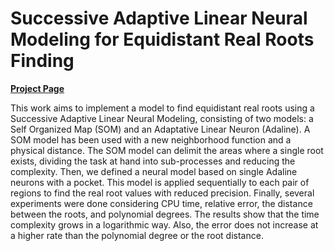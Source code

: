 # Successive Adaptive Linear Neural Modeling for Equidistant Real Roots Finding

[**Project Page**](https://zosov.github.io/portfolio/neural_model/)

This work aims to implement a model to find equidistant real roots using a Successive Adaptive Linear Neural Modeling, consisting of two models: a Self Organized Map (SOM) and an Adaptative Linear Neuron (Adaline). A SOM model has been used with a new neighborhood function and a physical distance. The SOM model can delimit the areas where a single root exists, dividing the task at hand into sub-processes and reducing the complexity. Then, we defined a neural model based on single Adaline neurons with a pocket. This model is applied sequentially to each pair of regions to find the real root values with reduced precision. Finally, several experiments were done considering CPU time, relative error, the distance between the roots, and polynomial degrees. The results show that the time complexity grows in a logarithmic way. Also, the error does not increase at a higher rate than the polynomial degree or the root distance.
